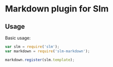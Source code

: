 # Markdown plugin for Slm


## Usage

Basic usage:

```js
var slm = require('slm');
var markdown = require('slm-markdown');

markdown.register(slm.template);
```
